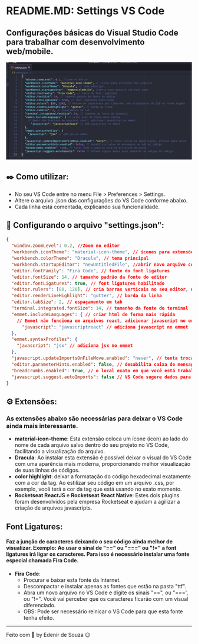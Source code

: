 # README.MD: Settings VS Code
## Configurações básicas do Visual Studio Code para trabalhar com desenvolvimento web/mobile.

![Image VS Code - Settings](Image-VSCode.png)

## :black_nib: Como utilizar:
- No seu VS Code entre no menu File > Preferences > Settings.
- Altere o arquivo .json das configurações do VS Code conforme abaixo.
- Cada linha está comentada, explicando sua funcionalidade.

## :dart: Configurando o arquivo "settings.json":

```json
{
  "window.zoomLevel": 0.2, //Zoom no editor
  "workbench.iconTheme": "material-icon-theme", // ícones para extensões dos arquivos
  "workbench.colorTheme": "Dracula", // tema principal
  "workbench.startupEditor": "newUntitledFile", //abrir novo arquivo com este nome
  "editor.fontFamily": "Fira Code", // fonte do font ligatures
  "editor.fontSize": 14, // tamanho padrão da fonte do editor
  "editor.fontLigatures": true, // font ligatures habilitado
  "editor.rulers": [80, 120], // cria barras verticais no seu editor, nas colunas 80 e 120, auxiliando o desenvolvedor a saber que está na hora de pular de linha
  "editor.renderLineHighlight": "gutter", // borda da linha
  "editor.tabSize": 2, // espaçamento em tab
  "terminal.integrated.fontSize": 14, // tamanho da fonte do terminal
  "emmet.includeLanguages": { // criar html de forma mais rápida
    // Emmet não funciona em arquivos react, adicionar javascript no emmet
      "javascript": "javascriptreact" // adiciona javascript no emmet
  },
  "emmet.syntaxProfiles": {
    "javascript": "jsx" // adiciona jsx no emmet
  },
  "javascript.updateImportsOnFileMove.enabled": "never", // tenta trocar as importações, alterar para "never"
  "editor.parameterHints.enabled": false, // desabilita caixa de mensagens ao editar código
  "breadcrumbs.enabled": true, // o local exato em que você está trabalhando no seu código é exibido na parte superior do seu editor
  "javascript.suggest.autoImports": false // VS Code sugere dados para importar na edição do código.
}
```

## :gear: Extensões:
### As extensões abaixo são necessárias para deixar o VS Code ainda mais interessante.

- **material-icon-theme**: Esta extensão coloca um ícone (icon) ao lado do nome de cada arquivo salvo dentro do seu projeto no VS Code, facilitando a visualização do arquivo.
- **Dracula**: Ao instalar esta extensão é possível deixar o visual do VS Code com uma aparência mais moderna, proporcionando melhor visualização de suas linhas de códigos.
- **color highlight**: deixar a formatação do código hexadecimal exatamente com a cor da tag. Ao estilizar seu código em um arquivo .css, por exemplo, você terá a cor da tag que está usando no exato momento.
- **Rocketseat ReactJS** e **Rocketseat React Native**: Estes dois plugins foram desenvolvidos pela empresa Rocketseat e ajudam a agilizar a criação de arquivos javascripts.

## Font Ligatures:
#### Faz a junção de caracteres deixando o seu código ainda melhor de visualizar. Exemplo: Ao usar o sinal de "==" ou "==="  ou "!=" a font ligatures irá ligar os caracteres. Para isso é necessário instalar uma fonte especial chamada Fira Code.

- **Fira Code**:
  - Procurar e baixar esta fonte da Internet.
  - Descompactar e instalar apenas as fontes que estão na pasta "ttf".
  - Abra um novo arquivo no VS Code e digite os sinais "==", ou "===', ou "!=". Você vai perceber que os caracteres ficarão com um visual diferenciado.
  - OBS: Pode ser necessário reinicar o VS Code para que esta fonte tenha efeito.

---
Feito com 🧡 by Edenir de Souza 😉